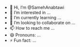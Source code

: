 - 👋 Hi, I’m @SamehAnabtawi
- 👀 I’m interested in ...
- 🌱 I’m currently learning ...
- 💞️ I’m looking to collaborate on ...
- 📫 How to reach me ...
- 😄 Pronouns: ...
- ⚡ Fun fact: ...

<!---
SamehAnabtawi/SamehAnabtawi is a ✨ special ✨ repository because its `README.md` (this file) appears on your GitHub profile.
You can click the Preview link to take a look at your changes.
--->

